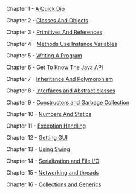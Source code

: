 Chapter 1 - [A Quick Dip](MarkdownFiles/aQuickDip.md)

Chapter 2 - [Classes And Objects](MarkdownFiles/classesAndObjects.md)

Chapter 3 - [Primitives And References](MarkdownFiles/primitivesAndReferences.md)

Chapter 4 - [Methods Use Instance Variables](MarkdownFiles/methodsUseInstanceVariables.md)

Chapter 5 - [Writing A Program](MarkdownFiles/writingAProgram.md)

Chapter 6 - [Get To Know The Java API](MarkdownFiles/getTheKnowTheJavaApi.md)

Chapter 7 - [Inheritance And Polymorphism](MarkdownFiles/inheritanceAndPolymorphism.md)

Chapter 8 - [Interfaces and Abstract classes](MarkdownFiles/interfacesAndAbstractClasses.md)

Chapter 9 - [Constructors and Garbage Collection](MarkdownFiles/constructorsAndGarbageCollection.md)

Chapter 10 - [Numbers And Statics](MarkdownFiles/numbersAndStatics.md)

Chapter 11 - [Exception Handling](MarkdownFiles/exceptionHandling.md)

Chapter 12 - [Getting GUI](MarkdownFiles/gettingGUI.md)

Chapter 13 - [Using Swing](MarkdownFiles/usingSwing.md)

Chapter 14 - [Serialization and File I/O](MarkdownFiles/serializationAndFileIO.md)

Chapter 15 - [Networking and threads](MarkdownFiles/serializationAndFileIO.md)

Chapter 16 - [Collections and Generics](MarkdownFiles/collectionsAndGenerics.md)

